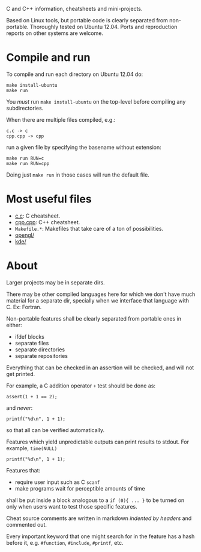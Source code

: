C and C++ information, cheatsheets and mini-projects.

Based on Linux tools, but portable code is clearly separated from non-portable. Thoroughly tested on Ubuntu 12.04. Ports and reproduction reports on other systems are welcome.

# Compile and run

To compile and run each directory on Ubuntu 12.04 do:

    make install-ubuntu
    make run

You *must* run `make install-ubuntu` on the top-level before compiling any subdirectories.

When there are multiple files compiled, e.g.:

    c.c -> c
    cpp.cpp -> cpp

run a given file by specifying the basename without extension:

    make run RUN=c
    make run RUN=cpp

Doing just `make run` in those cases will run the default file.

# Most useful files

- [c.c](c.c): C cheatsheet.
- [cpp.cpp](main_cpp.cpp): C++ cheatsheet.
- `Makefile.*`: Makefiles that take care of a ton of possibilities.
- [opengl/](opengl/)
- [kde/](kde/)

# About

Larger projects may be in separate dirs.

There may be other compiled languages here for which we don't have much material for a separate dir, specially when we interface that language with C. Ex: Fortran.

Non-portable features shall be clearly separated from portable ones in either:

- ifdef blocks
- separate files
- separate directories
- separate repositories

Everything that can be checked in an assertion will be checked, and will not get printed.

For example, a C addition operator `+` test should be done as:

    assert(1 + 1 == 2);

and *never*:

    printf("%d\n", 1 + 1);

so that all can be verified automatically.

Features which yield unpredictable outputs can print results to stdout. For example, `time(NULL)`

    printf("%d\n", 1 + 1);

Features that:

- require user input such as C `scanf`
- make programs wait for perceptible amounts of time

shall be put inside a block analogous to a `if (0){ ... }` to be turned on only when users want to test those specific features.

Cheat source comments are written in markdown *indented by headers* and commented out.

Every important keyword that one might search for in the feature has a hash before it, e.g. `#function`, `#include`, `#printf`, etc.
